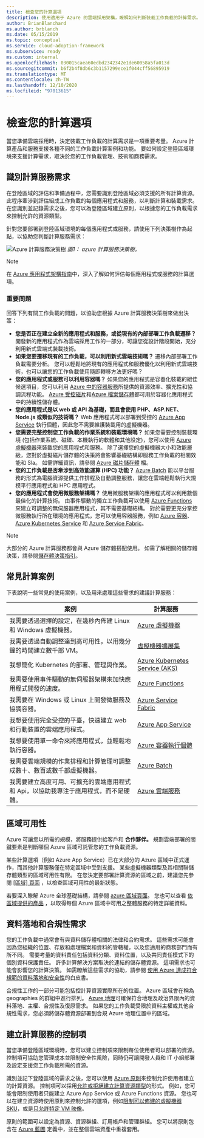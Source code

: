 ```yaml
---
title: 檢查您的計算選項
description: 使用適用于 Azure 的雲端採用架構，瞭解如何判斷裝載工作負載的計算需求。
author: BrianBlanchard
ms.author: brblanch
ms.date: 05/15/2019
ms.topic: conceptual
ms.service: cloud-adoption-framework
ms.subservice: ready
ms.custom: internal
ms.openlocfilehash: 030015caea60edbd2342342e1de60058a5fa013d
ms.sourcegitcommit: b6f2b4f8db6c3b1157299ece1f044cff56895919
ms.translationtype: MT
ms.contentlocale: zh-TW
ms.lasthandoff: 12/10/2020
ms.locfileid: "97013615"
---
```

# <a name="review-your-compute-options"></a>檢查您的計算選項

當您準備雲端採用時，決定裝載工作負載的計算需求是一項重要考量。 Azure 計算產品和服務支援各種不同的工作負載計算案例和功能。 要如何設定登陸區域環境來支援計算需求，取決於您的工作負載管理、技術和商務需求。

## <a name="identify-compute-services-requirements"></a>識別計算服務需求

在登陸區域的評估和準備過程中，您需要識別登陸區域必須支援的所有計算資源。 此程序牽涉到評估組成工作負載的每個應用程式和服務，以判斷計算和裝載需求。 在您識別並記錄需求之後，您可以為登陸區域建立原則，以根據您的工作負載需求來控制允許的資源類型。

針對您要部署到登陸區域環境的每個應用程式或服務，請使用下列決策樹作為起點，以協助您判斷計算服務需求：

![Azure 計算服務決策樹 ](../../_images/ready/compute-decision-tree.png)
 _圖1： azure 計算服務決策樹。_

> [!NOTE]
> 在 [Azure 應用程式架構指南](/azure/architecture/guide/technology-choices/compute-decision-tree)中，深入了解如何評估每個應用程式或服務的計算選項。

### <a name="key-questions"></a>重要問題

回答下列有關工作負載的問題，以協助您根據 Azure 計算服務決策樹來做出決策：

- **您是否正在建立全新的應用程式和服務，或從現有的內部部署工作負載遷移？** 開發新的應用程式作為雲端採用工作的一部分，可讓您從設計階段開始，充分利用新式雲端式裝載技術。
- **如果您要遷移現有的工作負載，可以利用新式雲端技術嗎？** 遷移內部部署工作負載需要分析。 您可以輕鬆地將現有的應用程式和服務優化以利用新式雲端技術，也可以讓您的工作負載使用隨即轉移方法更好嗎？
- **您的應用程式或服務可以利用容器嗎？** 如果您的應用程式是容器化裝載的絕佳候選項目，您可以利用 [Azure 中的容器服務](https://azure.microsoft.com/product-categories/containers)所提供的資源效率、擴充性和協調流程功能。 [Azure 受控磁片](/azure/virtual-machines/windows/managed-disks-overview)和[Azure 檔案儲存體](/azure/storage/files/storage-files-introduction)都可用於容器化應用程式中的持續性儲存體。
- **您的應用程式是以 web 或 API 為基礎，而且會使用 PHP、ASP.NET、Node.js 或類似的技術嗎？** Web 應用程式可以部署到受控的 [Azure App Service](/azure/app-service/overview) 執行個體，因此您不需要維護裝載用的虛擬機器。
- **您需要完整控制您工作負載的作業系統和裝載環境嗎？** 如果您需要控制裝載環境 (包括作業系統、磁碟、本機執行的軟體和其他設定)，您可以使用 [Azure 虛擬機器](https://azure.microsoft.com/services/virtual-machines)來裝載您的應用程式和服務。 除了選擇您的虛擬機器大小和效能層級，您對於虛擬磁片儲存體的決策將會影響基礎結構即服務工作負載的相關效能和 Sla。 如需詳細資訊，請參閱 [Azure 磁片儲存體](/azure/virtual-machines/windows/managed-disks-overview) 檔。
- **您的工作負載是否牽涉到高效能運算 (HPC) 功能？** [Azure Batch](/azure/batch/batch-technical-overview) 能以平台服務的形式為電腦資源提供工作排程及自動調整服務，讓您在雲端輕鬆執行大規模平行應用程式和 HPC 應用程式。
- **您的應用程式會使用微服務架構嗎？** 使用微服務架構的應用程式可以利用數個最佳化的計算技術。 由事件驅動的獨立工作負載可以使用 [Azure Functions](/azure/azure-functions/functions-overview) 來建立可調整的無伺服器應用程式，其不需要基礎結構。 對於需要更充分掌控微服務執行所在環境的應用程式，您可以使用容器服務，例如 [Azure 容器](/azure/container-instances/container-instances-overview)、[Azure Kubernetes Service](/azure/aks/intro-kubernetes) 和 [Azure Service Fabric](/azure/service-fabric/service-fabric-overview)。

> [!NOTE]
> 大部分的 Azure 計算服務都會與 Azure 儲存體搭配使用。 如需了解相關的儲存體決策，請參閱[儲存體決策指引](./storage-options.md)。

## <a name="common-compute-scenarios"></a>常見計算案例

下表說明一些常見的使用案例，以及用來處理這些需求的建議計算服務：

| 案例  | 計算服務 |
| --- | --- |
| 我需要透過選擇的設定，在幾秒內佈建 Linux 和 Windows 虛擬機器。 | [Azure 虛擬機器](https://azure.microsoft.com/services/virtual-machines) |
| 我需要透過自動調整達到高可用性，以用幾分鐘的時間建立數千部 VM。 | [虛擬機器擴展集](https://azure.microsoft.com/services/virtual-machine-scale-sets) |
| 我想簡化 Kubernetes 的部署、管理與作業。 | [Azure Kubernetes Service (AKS)](https://azure.microsoft.com/services/kubernetes-service) |
| 我需要使用事件驅動的無伺服器架構來加快應用程式開發的速度。 | [Azure Functions](https://azure.microsoft.com/services/functions) |
| 我需要在 Windows 或 Linux 上開發微服務及協調容器。 | [Azure Service Fabric](https://azure.microsoft.com/services/service-fabric) |
| 我想要使用完全受控的平臺，快速建立 web 和行動裝置的雲端應用程式。 | [Azure App Service](https://azure.microsoft.com/services/app-service) |
| 我想要使用單一命令來將應用程式，並輕鬆地執行容器。 | [Azure 容器執行個體](https://azure.microsoft.com/services/container-instances) |
| 我需要雲端規模的作業排程和計算管理可調整成數十、數百或數千部虛擬機器。 | [Azure Batch](https://azure.microsoft.com/services/batch) |
| 我需要建立高度可用、可擴充的雲端應用程式和 Api，以協助我專注于應用程式，而不是硬體。 | [Azure 雲端服務](https://azure.microsoft.com/services/cloud-services) |

## <a name="regional-availability"></a>區域可用性

Azure 可讓您以所需的規模，將服務提供給客戶和 **合作夥伴。** 規劃雲端部署的關鍵要素是判斷哪個 Azure 區域可託管您的工作負載資源。

某些計算選項（例如 Azure App Service）已在大部分的 Azure 區域中正式運作，而其他計算服務僅在特定區域中受到支援。 某些虛擬機器類型及其相關聯儲存體類型的區域可用性有限。 在您決定要部署計算資源的區域之前，建議您先參閱 [ [區域] 頁面](https://azure.microsoft.com/global-infrastructure/services/?regions=all&products=azure-vmware-cloudsimple,cloud-services,batch,container-instances,app-service,service-fabric,functions,kubernetes-service,virtual-machine-scale-sets,virtual-machines) ，以檢查區域可用性的最新狀態。

若要深入瞭解 Azure 全球基礎結構，請參閱 [azure 區域頁面](https://azure.microsoft.com/global-infrastructure/regions)。 您也可以查看 [依區域提供的產品](https://azure.microsoft.com/global-infrastructure/services/?regions=all&products=all) ，以取得每個 Azure 區域中可用之整體服務的特定詳細資料。

## <a name="data-residency-and-compliance-requirements"></a>資料落地和合規性需求

您的工作負載中通常會有與資料儲存體相關的法律和合約需求。 這些需求可能會因為您組織的位置、存放和處理檔案和資料的管轄權，以及您適用的商務部門而有所不同。 需要考量的資料責任包括資料分類、資料位置，以及共同責任模式下的個別資料保護責任。 許多計算解決方案取決於連結的儲存體資源。 這項需求也可能會影響您的計算決策。 如需瞭解這些需求的協助，請參閱 [使用 Azure 達成符合規範的資料落地和安全性](https://azure.microsoft.com/resources/achieving-compliant-data-residency-and-security-with-azure)的白皮書。

合規性工作的一部分可能包括控計算資源實際所在的位置。 Azure 區域會在稱為 geographies 的群組中進行排列。 [Azure 地理](https://azure.microsoft.com/global-infrastructure/geographies)可確保符合地理及政治界限內的資料落地、主權、合規性及復原需求。 如果您的工作負載受限於資料主權或其他合規性需求，您必須將儲存體資源部署到合規 Azure 地理位置中的區域。

## <a name="establish-controls-for-compute-services"></a>建立計算服務的控制項

當您準備登陸區域環境時，您可以建立控制項來限制每位使用者可以部署的資源。 控制項可協助您管理成本並限制安全性風險，同時仍可讓開發人員和 IT 小組部署及設定支援您工作負載所需的資源。

識別並記下登陸區域的需求之後，您可以使用 [Azure 原則](/azure/governance/policy/overview)來控制允許使用者建立的計算資源。 控制項可以採用[允許或拒絕建立計算資源類型](/azure/governance/policy/samples/allowed-resource-types)的形式。 例如，您可能會限制使用者只能建立 Azure App Service 或 Azure Functions 資源。 您也可以在建立資源時使用原則來控制允許的選項，例如[限制可以佈建的虛擬機器 SKU](/azure/governance/policy/samples/built-in-policies#compute)，或是[只允許特定 VM 映像](/azure/governance/policy/samples/allowed-custom-images)。

原則的範圍可以設定為資源、資源群組、訂用帳戶和管理群組。 您可以將原則包含在 [Azure 藍圖](/azure/governance/blueprints/overview) 定義中，並在整個雲端資產中重複套用。
